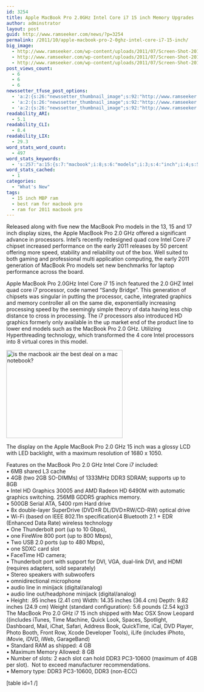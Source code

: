```yaml
---
id: 3254
title: Apple MacBook Pro 2.0GHz Intel Core i7 15 inch Memory Upgrades
author: adminstrator
layout: post
guid: http://www.ramseeker.com/news/?p=3254
permalink: /2011/10/apple-macbook-pro-2-0ghz-intel-core-i7-15-inch/
big_image:
  - http://www.ramseeker.com/wp-content/uploads/2011/07/Screen-Shot-2011-07-28-at-1.28.56-PM.png
  - http://www.ramseeker.com/wp-content/uploads/2011/07/Screen-Shot-2011-07-28-at-1.28.56-PM.png
  - http://www.ramseeker.com/wp-content/uploads/2011/07/Screen-Shot-2011-07-28-at-1.28.56-PM.png
post_views_count:
  - 6
  - 6
  - 6
newssetter_tfuse_post_options:
  - 'a:2:{s:26:"newssetter_thumbnail_image";s:92:"http://www.ramseeker.com/wp-content/uploads/2011/07/Screen-Shot-2011-07-28-at-1.30.36-PM.png";s:24:"newssetter_disable_image";s:4:"true";}'
  - 'a:2:{s:26:"newssetter_thumbnail_image";s:92:"http://www.ramseeker.com/wp-content/uploads/2011/07/Screen-Shot-2011-07-28-at-1.30.36-PM.png";s:24:"newssetter_disable_image";s:4:"true";}'
  - 'a:2:{s:26:"newssetter_thumbnail_image";s:92:"http://www.ramseeker.com/wp-content/uploads/2011/07/Screen-Shot-2011-07-28-at-1.30.36-PM.png";s:24:"newssetter_disable_image";s:4:"true";}'
readability_ARI:
  - 5.1
readability_CLI:
  - 8.4
readability_LIX:
  - 29.3
word_stats_word_count:
  - 497
word_stats_keywords:
  - 's:257:"a:15:{s:7:"macbook";i:8;s:6:"models";i:3;s:4:"inch";i:4;s:5:"apple";i:3;s:10:"processors";i:3;s:5:"intel";i:7;s:4:"core";i:6;s:8:"graphics";i:5;s:6:"memory";i:4;s:4:"line";i:3;s:7:"maximum";i:3;s:4:"ddr3";i:4;s:4:"port";i:3;s:4:"slot";i:3;s:6:"inches";i:3;}";'
word_stats_cached:
  - 1
categories:
  - "What's New"
tags:
  - 15 inch MBP ram
  - best ram for macbook pro
  - ram for 2011 macbook pro
---
```

Released along with five new the MacBook Pro models in the 13, 15 and 17 inch display sizes, the Apple MacBook Pro 2.0 GHz offered a significant advance in processors. Intel’s recently redesigned quad core Intel Core i7 chipset increased performance on the early 2011 releases by 50 percent offering more speed, stability and reliability out of the box. Well suited to both gaming and professional multi application computing, the early 2011 generation of MacBook Pro models set new benchmarks for laptop performance across the board.

Apple MacBook Pro 2.0GHz Intel Core i7 15 inch featured the 2.0 GHZ Intel quad core i7 processor, code named “Sandy Bridge”. This generation of chipsets was singular in putting the processor, cache, integrated graphics and memory controller all on the same die, exponentially increasing processing speed by the seemingly simple theory of data having less chip distance to cross in processing. The i7 processors also introduced HD graphics formerly only available in the up market end of the product line to lower end models such as the MacBook Pro 2.0 GHz. Utilizing Hyperthreading technology, which transformed the 4 core Intel processors into 8 virtual cores in this model.

[<img class="alignleft size-full wp-image-2617" title="Buying a MacBook Air " src="http://www.ramseeker.com/wp-content/uploads/2011/07/Screen-Shot-2011-07-28-at-1.30.36-PM.png" alt="is the macbook air the best deal on a mac notebook?" width="306" height="232" />][1]

The display on the Apple MacBook Pro 2.0 GHz 15 inch was a glossy LCD with LED backlight, with a maximum resolution of 1680 x 1050.

Features on the MacBook Pro 2.0 GHz Intel Core i7 included:  
• 6MB shared L3 cache  
• 4GB (two 2GB SO-DIMMs) of 1333MHz DDR3 SDRAM; supports up to 8GB  
• Intel HD Graphics 30005 and AMD Radeon HD 6490M with automatic graphics switching. 256MB GDDR5 graphics memory.  
• 500GB Serial ATA, 5400 rpm Hard drive  
• 8x double-layer SuperDrive (DVD±R DL/DVD±RW/CD-RW) optical drive  
• Wi-Fi (based on IEEE 802.11n specification)4 Bluetooth 2.1 + EDR (Enhanced Data Rate) wireless technology  
• One Thunderbolt port (up to 10 Gbps),  
• one FireWire 800 port (up to 800 Mbps),  
• Two USB 2.0 ports (up to 480 Mbps),  
• one SDXC card slot  
• FaceTime HD camera;  
• Thunderbolt port with support for DVI, VGA, dual-link DVI, and HDMI (requires adapters, sold separately)  
• Stereo speakers with subwoofers  
• omnidirectional microphone  
• audio line in minijack (digital/analog)  
• audio line out/headphone minijack (digital/analog)  
• Height: .95 inches (2.41 cm) Width: 14.35 inches (36.4 cm) Depth: 9.82 inches (24.9 cm) Weight (standard configuration): 5.6 pounds (2.54 kg)3  
The MacBook Pro 2.0 GHz i7 15 inch shipped with Mac OSX Snow Leopard ((includes iTunes, Time Machine, Quick Look, Spaces, Spotlight, Dashboard, Mail, iChat, Safari, Address Book, QuickTime, iCal, DVD Player, Photo Booth, Front Row, Xcode Developer Tools), iLife (includes iPhoto, iMovie, iDVD, iWeb, GarageBand)  
• Standard RAM as shipped: 4 GB  
• Maximum Memory Allowed: 8 GB  
• Number of slots: 2 each slot can hold DDR3 PC3-10600 (maximum of 4GB per slot).  Not to exceed manufacturer recommendations.  
• Memory type: DDR3 PC3-10600, DDR3 (non-ECC)

[table id=1 /]

 [1]: http://www.amazon.com/gp/product/B000BNHM0C/ref=as_li_ss_tl?ie=UTF8&tag=ramseeker-20&linkCode=as2&camp=217145&creative=399373&creativeASIN=B000BNHM0C
